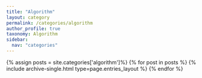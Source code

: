 ```yaml
---
title: "Algorithm"
layout: category
permalink: /categories/algorithm
author_profile: true
taxonomy: Algorithm
sidebar:
  nav: "categories"
---
```

{% assign posts = site.categories['algorithm']%}
{% for post in posts %}
{% include archive-single.html type=page.entries_layout %}
{% endfor %}
